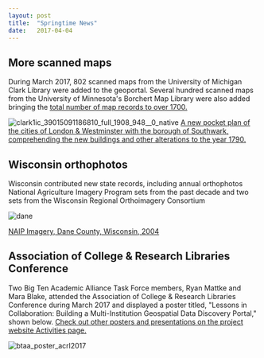 ```yaml
---
layout: post
title:  "Springtime News"
date:   2017-04-04
---
```


## More scanned maps
During March 2017, 802 scanned maps from the University of Michigan Clark Library were added to the geoportal.  Several hundred scanned maps from the University of Minnesota's Borchert Map Library were also added bringing the [total number of map records to over 1700.](https://geo.btaa.org/?f%5Blayer_geom_type_s%5D%5B%5D=Paper+Map)

![clark1ic_39015091186810_full_1908_948__0_native](https://cloud.githubusercontent.com/assets/2367677/24633862/5786ec62-1890-11e7-9e05-bd9f911561ea.jpg)
[A new pocket plan of the cities of London & Westminster with the borough of Southwark, comprehending the new buildings and other alterations to the year 1790.](https://geo.btaa.org/catalog/befb25e9-1e60-451a-9b25-901cb51e04b3)

## Wisconsin orthophotos
Wisconsin contributed new state records, including annual orthophotos National Agriculture Imagery Program sets from the past decade and two sets from the Wisconsin Regional Orthoimagery Consortium

![dane](https://cloud.githubusercontent.com/assets/2367677/24633875/65a06210-1890-11e7-870e-c03edafbf638.jpg)

[NAIP Imagery, Dane County, Wisconsin, 2004](https://geo.btaa.org/catalog/F49B9BD7-CB8E-4C24-ABC3-BD8E20FACB4C)

## Association of College & Research Libraries Conference
Two Big Ten Academic Alliance Task Force members, Ryan Mattke and Mara Blake, attended the Association of College & Research Libraries Conference during March 2017 and displayed a poster titled, "Lessons in Collaboration: Building a Multi-Institution Geospatial Data Discovery Portal," shown below.  [Check out other posters and presentations on the project website Activities page.  ](https://sites.google.com/umn.edu/btaa-gdp/activities)

![btaa_poster_acrl2017](https://cloud.githubusercontent.com/assets/2367677/24633614/113ca720-188f-11e7-865a-ad089cead9b0.jpg)
